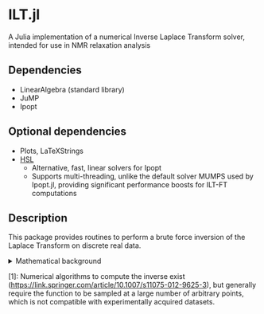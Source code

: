 # ILT.jl
A Julia implementation of a numerical Inverse Laplace Transform solver, intended for use in NMR relaxation analysis

## Dependencies
- LinearAlgebra (standard library)
- JuMP
- Ipopt

## Optional dependencies
- Plots, LaTeXStrings 
- [HSL](https://licences.stfc.ac.uk/products/Software/HSL)
  - Alternative, fast, linear solvers for Ipopt
  - Supports multi-threading, unlike the default solver MUMPS used by Ipopt.jl, providing significant performance boosts for ILT-FT computations

## Description
This package provides routines to perform a brute force inversion of the Laplace Transform on discrete real data.

<details>
  <summary> Mathematical background </summary>
  
  The Laplace transform of a function $f(t)$ is defined as $$\mathcal{L} \lbrace f \rbrace (s) = \int_{0}^{\infty} f(t)e^{-st}dt$$ where, in general, the transformed function denoted as $\bar{f}(s)$ is a complex-valued function of the complex variable $s$.
  In an NMR $T_2$ relaxation experiment, the signal intensity of a signal with time constant $T_2$ decays as $I_0(t)e^{-t/T_2}$. In a sample with multiple peaks, each with its own relaxation behaviour, the total integrated signal decays as $$I(t) = \sum_n I_{0n}e^{-t/T_{2n}}$$ sampled at discrete time points $\lbrace t_m \rbrace$. This resembles a discrete version of the Laplace transform with $T_2 = 1/s$, where both the original and transformed functions are real-valued functions of real variables.
  The amplitudes of the relaxation components that exist in the signal, $\lbrace I_{0n} \rbrace$, can be extracted by inverting the Laplace transform. Unlike the Fourier transform, however, the Laplace transform is not unitary and the inverse cannot be easily calculatied[^1]. Writing the transformation above in matrix form with the following redefinitions
  ```math
  \mathbf{b} = \left[ I(t_0) I_(t_1) \dots I(t_m) \right]\intercal
  \mathbf{x} = \left[ I_{01} I_{02} \dots I_{0n} \right]\intercal
  \mathbf{A} = \begin{bmatrix} e^{-t_1s_1} & \cdots & e^{-t_1s_n} \\ \vdots & \ddots & \vdots \\ e^{-t_ms_1} & \cdots & e^{-t_ms_n} \end{bmatrix}
  ```
  we have a system of linear equations $\mathbf{Ax} - \mathbf{b} = 0$ which can be solved as an optimisation problem with constraints ${x_i} \ge 0$. The same approach can be used for $T_1$ recovery experiments by changing the functional form of the elements of the transformation matrix $A$ to recovery curves. 
</details>

[1]: Numerical algorithms to compute the inverse exist (<https://link.springer.com/article/10.1007/s11075-012-9625-3>), but generally require the function to be sampled at a large number of arbitrary points, which is not compatible with experimentally acquired datasets.

